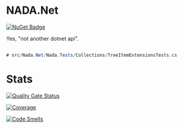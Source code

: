 # NADA.Net

[![NuGet Badge](https://buildstats.info/nuget/nada)](https://www.nuget.org/packages/Nada/)

Yes, "not another dotnet api". 

## 

```cs
# src/Nada.Net/Nada.Tests/Collections/TreeItemExtensionsTests.cs
```

# Stats

[![Quality Gate Status](https://sonarcloud.io/api/project_badges/measure?project=ThomasLey_Nada.Net&metric=alert_status)](https://sonarcloud.io/summary/new_code?id=ThomasLey_Nada.Net)

[![Coverage](https://sonarcloud.io/api/project_badges/measure?project=ThomasLey_Nada.Net&metric=coverage)](https://sonarcloud.io/summary/new_code?id=ThomasLey_Nada.Net)

[![Code Smells](https://sonarcloud.io/api/project_badges/measure?project=ThomasLey_Nada.Net&metric=code_smells)](https://sonarcloud.io/summary/new_code?id=ThomasLey_Nada.Net)

